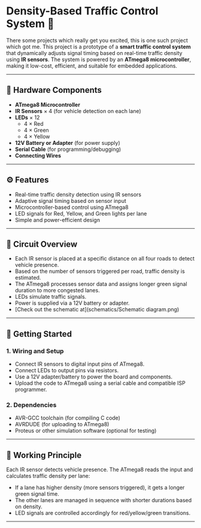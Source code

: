 # Density-Based Traffic Control System 🚦

There some projects which really get you excited, this is one such project which got me. This project is a prototype of a **smart traffic control system** that dynamically adjusts signal timing based on real-time traffic density using **IR sensors**. The system is powered by an **ATmega8 microcontroller**, making it low-cost, efficient, and suitable for embedded applications.

---

## 🔧 Hardware Components

- **ATmega8 Microcontroller**
- **IR Sensors** × 4 (for vehicle detection on each lane)
- **LEDs** × 12  
  - 4 × Red  
  - 4 × Green  
  - 4 × Yellow
- **12V Battery or Adapter** (for power supply)
- **Serial Cable** (for programming/debugging)
- **Connecting Wires**

---

## ⚙️ Features

- Real-time traffic density detection using IR sensors  
- Adaptive signal timing based on sensor input  
- Microcontroller-based control using ATmega8  
- LED signals for Red, Yellow, and Green lights per lane  
- Simple and power-efficient design  

---

## 🔌 Circuit Overview

- Each IR sensor is placed at a specific distance on all four roads to detect vehicle presence.
- Based on the number of sensors triggered per road, traffic density is estimated.
- The ATmega8 processes sensor data and assigns longer green signal duration to more congested lanes.
- LEDs simulate traffic signals.
- Power is supplied via a 12V battery or adapter.
-  [Check out the schematic at](schematics/Schematic diagram.png)


---

## 🚀 Getting Started

### 1. **Wiring and Setup**
- Connect IR sensors to digital input pins of ATmega8.
- Connect LEDs to output pins via resistors.
- Use a 12V adapter/battery to power the board and components.
- Upload the code to ATmega8 using a serial cable and compatible ISP programmer.

### 2. **Dependencies**
- AVR-GCC toolchain (for compiling C code)
- AVRDUDE (for uploading to ATmega8)
- Proteus or other simulation software (optional for testing)

---

## 🧠 Working Principle

Each IR sensor detects vehicle presence. The ATmega8 reads the input and calculates traffic density per lane:
- If a lane has higher density (more sensors triggered), it gets a longer green signal time.
- The other lanes are managed in sequence with shorter durations based on density.
- LED signals are controlled accordingly for red/yellow/green transitions.

---



